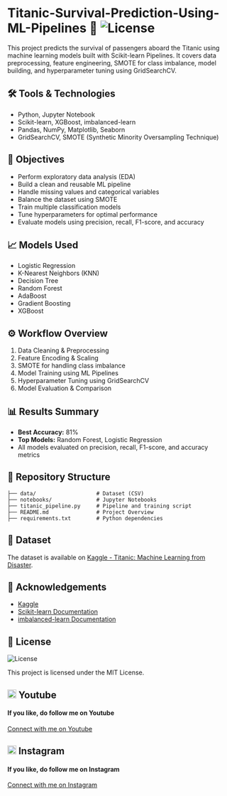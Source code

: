 # Titanic-Survival-Prediction-Using-ML-Pipelines 🚢     ![License](https://img.shields.io/badge/License-MIT-blue.svg)

This project predicts the survival of passengers aboard the Titanic using machine learning models built with Scikit-learn Pipelines. It covers data preprocessing, feature engineering, SMOTE for class imbalance, model building, and hyperparameter tuning using GridSearchCV.

## 🛠️ Tools & Technologies
- Python, Jupyter Notebook
- Scikit-learn, XGBoost, imbalanced-learn
- Pandas, NumPy, Matplotlib, Seaborn
- GridSearchCV, SMOTE (Synthetic Minority Oversampling Technique)

## 📌 Objectives
- Perform exploratory data analysis (EDA)
- Build a clean and reusable ML pipeline
- Handle missing values and categorical variables
- Balance the dataset using SMOTE
- Train multiple classification models
- Tune hyperparameters for optimal performance
- Evaluate models using precision, recall, F1-score, and accuracy

## 📈 Models Used
- Logistic Regression  
- K-Nearest Neighbors (KNN)  
- Decision Tree  
- Random Forest  
- AdaBoost  
- Gradient Boosting  
- XGBoost

## ⚙️ Workflow Overview
1. Data Cleaning & Preprocessing
2. Feature Encoding & Scaling
3. SMOTE for handling class imbalance
4. Model Training using ML Pipelines
5. Hyperparameter Tuning using GridSearchCV
6. Model Evaluation & Comparison

## 📊 Results Summary
- **Best Accuracy:** 81%  
- **Top Models:** Random Forest, Logistic Regression  
- All models evaluated on precision, recall, F1-score, and accuracy metrics

## 📁 Repository Structure
```
├── data/                   # Dataset (CSV)
├── notebooks/              # Jupyter Notebooks
├── titanic_pipeline.py     # Pipeline and training script
├── README.md               # Project Overview
├── requirements.txt        # Python dependencies
```

## 📎 Dataset
The dataset is available on [Kaggle - Titanic: Machine Learning from Disaster](https://www.kaggle.com/c/titanic).


## 🤝 Acknowledgements
- [Kaggle](https://www.kaggle.com/)
- [Scikit-learn Documentation](https://scikit-learn.org/)
- [imbalanced-learn Documentation](https://imbalanced-learn.org/)

## 📜 License
![License](https://img.shields.io/badge/License-MIT-blue.svg)

This project is licensed under the MIT License.

## <img src="https://upload.wikimedia.org/wikipedia/commons/0/09/YouTube_full-color_icon_%282017%29.svg" width="20" height="20"> Youtube
<h4>If you like, do follow me on Youtube</h4>
<a href="https://www.youtube.com/@Code-With-Vishal">Connect with me on Youtube</a>

## <img src="https://upload.wikimedia.org/wikipedia/commons/e/e7/Instagram_logo_2016.svg" width="20" height="20"> Instagram
<h4>If you like, do follow me on Instagram</h4>
<a href="https://www.instagram.com/vishaal_87">Connect with me on Instagram</a>
